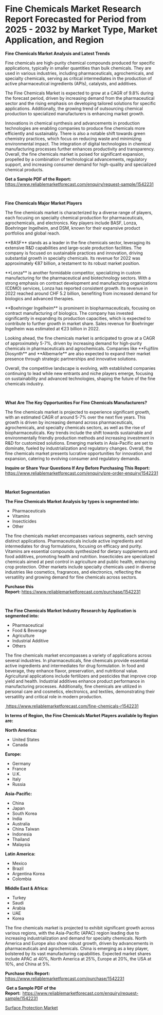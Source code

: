 <p><h1>Fine Chemicals Market Research Report Forecasted for Period from 2025 -  2032 by Market Type, Market Application, and Region</h1></p><p><strong>Fine Chemicals Market Analysis and Latest Trends</strong></p>
<p><p>Fine chemicals are high-purity chemical compounds produced for specific applications, typically in smaller quantities than bulk chemicals. They are used in various industries, including pharmaceuticals, agrochemicals, and specialty chemicals, serving as critical intermediates in the production of active pharmaceutical ingredients (APIs), catalysts, and additives.</p><p>The Fine Chemicals Market is expected to grow at a CAGR of 9.8% during the forecast period, driven by increasing demand from the pharmaceutical sector and the rising emphasis on developing tailored solutions for specific applications. Additionally, the growing trend of outsourcing chemical production to specialized manufacturers is enhancing market growth. </p><p>Innovations in chemical synthesis and advancements in production technologies are enabling companies to produce fine chemicals more efficiently and sustainably. There is also a notable shift towards green chemistry practices, which focus on reducing waste and minimizing environmental impact. The integration of digital technologies in chemical manufacturing processes further enhances productivity and transparency. Overall, the fine chemicals market is poised for significant expansion, propelled by a combination of technological advancements, regulatory support, and increasing consumer demand for high-quality and specialized chemical products.</p></p>
<p><strong>Get a Sample PDF of the Report:&nbsp;</strong> <a href="https://www.reliablemarketforecast.com/enquiry/request-sample/1542231?utm_campaign=3505&utm_medium=2&utm_source=Github&utm_content=ia&utm_term=31032025&utm_id=fine-chemicals">https://www.reliablemarketforecast.com/enquiry/request-sample/1542231</a></p>
<p>&nbsp;</p>
<p><strong>Fine Chemicals Major Market Players</strong></p>
<p><p>The fine chemicals market is characterized by a diverse range of players, each focusing on specialty chemical production for pharmaceuticals, agrochemicals, and electronics. Key players include BASF, Lonza, Boehringer Ingelheim, and DSM, known for their expansive product portfolios and global reach.</p><p>**BASF** stands as a leader in the fine chemicals sector, leveraging its extensive R&D capabilities and large-scale production facilities. The company is focused on sustainable practices and innovation, driving substantial growth in specialty chemicals. Its revenue for 2022 was approximately €87 billion, a testament to its robust market position.</p><p>**Lonza** is another formidable competitor, specializing in custom manufacturing for the pharmaceutical and biotechnology sectors. With a strong emphasis on contract development and manufacturing organizations (CDMO) services, Lonza has reported consistent growth. Its revenue in 2022 reached around CHF 5.2 billion, benefiting from increased demand for biologics and advanced therapies.</p><p>**Boehringer Ingelheim** is prominent in biopharmaceuticals, focusing on contract manufacturing of biologics. The company has invested significantly in expanding its production capacities, which is expected to contribute to further growth in market share. Sales revenue for Boehringer Ingelheim was estimated at €23 billion in 2022.</p><p>Looking ahead, the fine chemicals market is anticipated to grow at a CAGR of approximately 5-7%, driven by increasing demand for high-purity chemicals in pharmaceuticals and agrochemicals. Companies like **Fujifilm Diosynth** and **Albemarle** are also expected to expand their market presence through strategic partnerships and innovative solutions.</p><p>Overall, the competitive landscape is evolving, with established companies continuing to lead while new entrants and niche players emerge, focusing on sustainability and advanced technologies, shaping the future of the fine chemicals industry.</p></p>
<p>&nbsp;</p>
<p><strong>What Are The Key Opportunities For Fine Chemicals Manufacturers?</strong></p>
<p><p>The fine chemicals market is projected to experience significant growth, with an estimated CAGR of around 5-7% over the next five years. This growth is driven by increasing demand across pharmaceuticals, agrochemicals, and specialty chemicals sectors, as well as the rise of biopharmaceuticals. Key trends include the shift towards sustainable and environmentally friendly production methods and increasing investment in R&D for customized solutions. Emerging markets in Asia-Pacific are set to dominate, fueled by industrialization and regulatory changes. Overall, the fine chemicals market presents lucrative opportunities for innovation and expansion, catering to evolving consumer and regulatory demands.</p></p>
<p><strong>Inquire or Share Your Questions If Any Before Purchasing This Report:</strong> <a href="https://www.reliablemarketforecast.com/enquiry/pre-order-enquiry/1542231?utm_campaign=3505&utm_medium=2&utm_source=Github&utm_content=ia&utm_term=31032025&utm_id=fine-chemicals">https://www.reliablemarketforecast.com/enquiry/pre-order-enquiry/1542231</a></p>
<p>&nbsp;</p>
<p><strong>Market Segmentation</strong></p>
<p><strong>The Fine Chemicals Market Analysis by types is segmented into:</strong></p>
<p><ul><li>Pharmaceuticals</li><li>Vitamins</li><li>Insecticides</li><li>Other</li></ul></p>
<p><p>The fine chemicals market encompasses various segments, each serving distinct applications. Pharmaceuticals include active ingredients and intermediates for drug formulations, focusing on efficacy and purity. Vitamins are essential compounds synthesized for dietary supplements and food additives, promoting health and nutrition. Insecticides are specialized chemicals aimed at pest control in agriculture and public health, enhancing crop protection. Other markets include specialty chemicals used in diverse industries like cosmetics, fragrances, and electronics, reflecting the versatility and growing demand for fine chemicals across sectors.</p></p>
<p><strong>Purchase this Report:&nbsp;</strong><a href="https://www.reliablemarketforecast.com/purchase/1542231?utm_campaign=3505&utm_medium=2&utm_source=Github&utm_content=ia&utm_term=31032025&utm_id=fine-chemicals">https://www.reliablemarketforecast.com/purchase/1542231</a></p>
<p>&nbsp;</p>
<p><strong>The Fine Chemicals Market Industry Research by Application is segmented into:</strong></p>
<p><ul><li>Pharmaceutical</li><li>Food & Beverage</li><li>Agriculture</li><li>Industrial Additive</li><li>Others</li></ul></p>
<p><p>The fine chemicals market encompasses a variety of applications across several industries. In pharmaceuticals, fine chemicals provide essential active ingredients and intermediates for drug formulation. In food and beverage, they enhance flavor, preservation, and nutritional value. Agricultural applications include fertilizers and pesticides that improve crop yield and health. Industrial additives enhance product performance in manufacturing processes. Additionally, fine chemicals are utilized in personal care and cosmetics, electronics, and textiles, demonstrating their versatility and critical role in modern production.</p></p>
<p><a href="https://www.reliablemarketforecast.com/fine-chemicals-r1542231?utm_campaign=3505&utm_medium=2&utm_source=Github&utm_content=ia&utm_term=31032025&utm_id=fine-chemicals">&nbsp;https://www.reliablemarketforecast.com/fine-chemicals-r1542231</a></p>
<p><strong>In terms of Region, the Fine Chemicals Market Players available by Region are:</strong></p>
<p>
    <p> <strong> North America: </strong>
        <ul>
            <li>United States</li>
            <li>Canada</li>
        </ul>
        </p> 
    <p> <strong> Europe: </strong>
        <ul>
            <li>Germany</li>
            <li>France</li>
            <li>U.K.</li>
            <li>Italy</li>
            <li>Russia</li>
        </ul>
        </p> 
    <p> <strong> Asia-Pacific: </strong>
        <ul>
            <li>China</li>
            <li>Japan</li>
            <li>South Korea</li>
            <li>India</li>
            <li>Australia</li>
            <li>China Taiwan</li>
            <li>Indonesia</li>
            <li>Thailand</li>
            <li>Malaysia</li>
        </ul>
        </p> 
    <p> <strong> Latin America: </strong>
        <ul>
            <li>Mexico</li>
            <li>Brazil</li>
            <li>Argentina Korea</li>
            <li>Colombia</li>
        </ul>
        </p> 
    <p> <strong> Middle East & Africa: </strong>
        <ul>
            <li>Turkey</li>
            <li>Saudi</li>
            <li>Arabia</li>
            <li>UAE</li>
            <li>Korea</li>
        </ul>
    </p>
    </p>
<p><p>The fine chemicals market is projected to exhibit significant growth across various regions, with the Asia-Pacific (APAC) region leading due to increasing industrialization and demand for specialty chemicals. North America and Europe also show robust growth, driven by advancements in pharmaceuticals and agrochemicals. China is emerging as a key player, bolstered by its vast manufacturing capabilities. Expected market shares include APAC at 40%, North America at 25%, Europe at 20%, the USA at 10%, and China at 5%.</p></p>
<p><strong>Purchase this Report: </strong><a href="https://www.reliablemarketforecast.com/purchase/1542231?utm_campaign=3505&utm_medium=2&utm_source=Github&utm_content=ia&utm_term=31032025&utm_id=fine-chemicals">https://www.reliablemarketforecast.com/purchase/1542231</a></p>
<p>&nbsp;<strong>Get a Sample PDF of the Report:&nbsp;&nbsp;</strong><a href="https://www.reliablemarketforecast.com/enquiry/request-sample/1542231?utm_campaign=3505&utm_medium=2&utm_source=Github&utm_content=ia&utm_term=31032025&utm_id=fine-chemicals">https://www.reliablemarketforecast.com/enquiry/request-sample/1542231</a></p>
<p><strong></strong></p>
<p><p><a href="https://github.com/motanafraxer/Market-Research-Report-List-1/blob/main/surface-protection-market.md?utm_campaign=3505&utm_medium=2&utm_source=Github&utm_content=ia&utm_term=31032025&utm_id=fine-chemicals">Surface Protection Market</a></p></p>